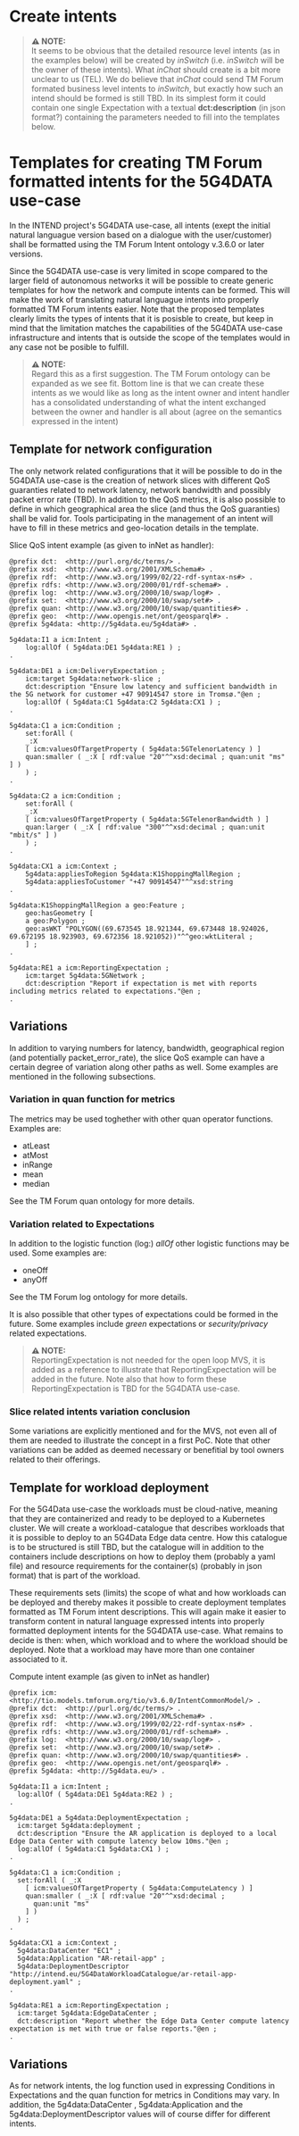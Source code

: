 # Create intents
> **⚠️ NOTE:**  
>It seems to be obvious that the detailed resource level intents (as in the examples below) will be created by *inSwitch* (i.e. *inSwitch* will be the owner of these intents). What *inChat* should create is a bit more unclear to us (TEL). We do believe that *inChat* could send TM Forum formated business level intents to *inSwitch*, but exactly how such an intend should be formed is still TBD. In its simplest form it could contain one single Expectation with a textual **dct:description** (in json format?) containing the parameters needed to fill into the templates below.

# Templates for creating TM Forum formatted intents for the 5G4DATA use-case
In the INTEND project's 5G4DATA use-case, all intents (exept the initial natural languague version based on a dialogue with the user/customer) shall be formatted using the TM Forum Intent ontology v.3.6.0 or later versions.

Since the 5G4DATA use-case is very limited in scope compared to the larger field of autonomous networks it will be possible to create generic templates for how the network and compute intents can be formed. This will make the work of translating natural languague intents into properly formatted TM Forum intents easier. Note that the proposed templates clearly limits the types of intents that it is posisble to create, but keep in mind that the limitation matches the capabilities of the 5G4DATA use-case infrastructure and intents that is outside the scope of the templates would in any case not be posible to fulfill.
> **⚠️ NOTE:**  
> Regard this as a first suggestion. The TM Forum ontology can
> be expanded as we see fit. Bottom line is that we can create
> these intents as we would like as long as the intent owner and
> intent handler has a consolidated understanding of what the
> intent exchanged between the owner and handler is all about
> (agree on the semantics expressed in the intent)


## Template for network configuration
The only network related configurations that it will be possible to do in the 5G4DATA use-case is the creation of network slices with different QoS guaranties related to network latency, network bandwidth and possibly packet error rate (TBD). In addition to the QoS metrics, it is also possible to define in which geographical area the slice (and thus the QoS guaranties) shall be valid for. Tools participating in the management of an intent will have to fill in these metrics and geo-location details in the template.

Slice QoS intent example (as given to inNet as handler):
```turtle
@prefix dct:  <http://purl.org/dc/terms/> .
@prefix xsd:  <http://www.w3.org/2001/XMLSchema#> .
@prefix rdf:  <http://www.w3.org/1999/02/22-rdf-syntax-ns#> .
@prefix rdfs: <http://www.w3.org/2000/01/rdf-schema#> .
@prefix log:  <http://www.w3.org/2000/10/swap/log#> .
@prefix set:  <http://www.w3.org/2000/10/swap/set#> .
@prefix quan: <http://www.w3.org/2000/10/swap/quantities#> .
@prefix geo:  <http://www.opengis.net/ont/geosparql#> .
@prefix 5g4data: <http://5g4data.eu/5g4data#> .

5g4data:I1 a icm:Intent ;
    log:allOf ( 5g4data:DE1 5g4data:RE1 ) ;
.

5g4data:DE1 a icm:DeliveryExpectation ;
    icm:target 5g4data:network-slice ;
    dct:description "Ensure low latency and sufficient bandwidth in the 5G network for customer +47 90914547 store in Tromsø."@en ;
    log:allOf ( 5g4data:C1 5g4data:C2 5g4data:CX1 ) ;
.

5g4data:C1 a icm:Condition ;
    set:forAll (
    _:X
    [ icm:valuesOfTargetProperty ( 5g4data:5GTelenorLatency ) ]
    quan:smaller ( _:X [ rdf:value "20"^^xsd:decimal ; quan:unit "ms" ] )
    ) ;
.

5g4data:C2 a icm:Condition ;
    set:forAll (
    _:X
    [ icm:valuesOfTargetProperty ( 5g4data:5GTelenorBandwidth ) ]
    quan:larger ( _:X [ rdf:value "300"^^xsd:decimal ; quan:unit "mbit/s" ] )
    ) ;
.

5g4data:CX1 a icm:Context ;
    5g4data:appliesToRegion 5g4data:K1ShoppingMallRegion ;
    5g4data:appliesToCustomer "+47 90914547"^^xsd:string
.

5g4data:K1ShoppingMallRegion a geo:Feature ;
    geo:hasGeometry [
    a geo:Polygon ;
    geo:asWKT "POLYGON((69.673545 18.921344, 69.673448 18.924026, 69.672195 18.923903, 69.672356 18.921052))"^^geo:wktLiteral ;
    ] ;
.

5g4data:RE1 a icm:ReportingExpectation ;
    icm:target 5g4data:5GNetwork ;
    dct:description "Report if expectation is met with reports including metrics related to expectations."@en ;
.
```

## Variations
In addition to varying numbers for latency, bandwidth, geographical region (and potentially packet_error_rate), the slice QoS example can have a certain degree of variation along other paths as well. Some examples are mentioned in the following subsections.

### Variation in quan function for metrics
The metrics may be used toghether with other quan operator functions. Examples are:

- atLeast
- atMost
- inRange
- mean
- median

See the TM Forum quan ontology for more details.

### Variation related to Expectations
In addition to the logistic function (log:) *allOf* other logistic functions may be used. Some examples are:

 - oneOff
 - anyOff

See the TM Forum log ontology for more details.

It is also possible that other types of expectations could be formed in the future. Some examples include *green* expectations or *security/privacy* related expectations.
> **⚠️ NOTE:**  
> ReportingExpectation is not needed for the open loop MVS, it is added as a reference to illustrate that ReportingExpectation will be added in the future. Note also that how to form these ReportingExpectation is TBD for the 5G4DATA use-case.

### Slice related intents variation conclusion
Some variations are explicitly mentioned and for the MVS, not even all of them are needed to illustrate the concept in a first PoC. Note that other variations can be added as deemed necessary or benefitial by tool owners related to their offerings.

## Template for workload deployment
For the 5G4Data use-case the workloads must be cloud-native, meaning that they are containerized and ready to be deployed to a Kubernetes cluster. We will create a workload-catalogue that describes workloads that it is possible to deploy to an 5G4Data Edge data centre. How this catalogue is to be structured is still TBD, but the catalogue will in addition to the containers include descriptions on how to deploy them (probably a yaml file) and resource requirements for the container(s) (probably in json format) that is part of the workload.

These requirements sets (limits) the scope of what and how workloads can be deployed and thereby makes it possible to create deployment templates formatted as TM Forum intent descriptions. This will again make it easier to transform content in natural language expressed intents into properly formatted deployment intents for the 5G4DATA use-case. What remains to decide is then: when, which workload and to where the workload should be deployed. Note that a workload may have more than one container associated to it.


Compute intent example (as given to inNet as handler)
```turtle
@prefix icm:  <http://tio.models.tmforum.org/tio/v3.6.0/IntentCommonModel/> .
@prefix dct:  <http://purl.org/dc/terms/> .
@prefix xsd:  <http://www.w3.org/2001/XMLSchema#> .
@prefix rdf:  <http://www.w3.org/1999/02/22-rdf-syntax-ns#> .
@prefix rdfs: <http://www.w3.org/2000/01/rdf-schema#> .
@prefix log:  <http://www.w3.org/2000/10/swap/log#> .
@prefix set:  <http://www.w3.org/2000/10/swap/set#> .
@prefix quan: <http://www.w3.org/2000/10/swap/quantities#> .
@prefix geo:  <http://www.opengis.net/ont/geosparql#> .
@prefix 5g4data: <http://5g4data.eu/> .

5g4data:I1 a icm:Intent ;
  log:allOf ( 5g4data:DE1 5g4data:RE2 ) ;
.

5g4data:DE1 a 5g4data:DeploymentExpectation ;
  icm:target 5g4data:deployment ;
  dct:description "Ensure the AR application is deployed to a local Edge Data Center with compute latency below 10ms."@en ;
  log:allOf ( 5g4data:C1 5g4data:CX1 ) ;
.

5g4data:C1 a icm:Condition ;
  set:forAll ( _:X
    [ icm:valuesOfTargetProperty ( 5g4data:ComputeLatency ) ]
    quan:smaller ( _:X [ rdf:value "20"^^xsd:decimal ;
      quan:unit "ms"
    ] )
  ) ;
.

5g4data:CX1 a icm:Context ;
  5g4data:DataCenter "EC1" ;
  5g4data:Application "AR-retail-app" ;
  5g4data:DeploymentDescriptor "http://intend.eu/5G4DataWorkloadCatalogue/ar-retail-app-deployment.yaml" ;
.

5g4data:RE1 a icm:ReportingExpectation ;
  icm:target 5g4data:EdgeDataCenter ;
  dct:description "Report whether the Edge Data Center compute latency expectation is met with true or false reports."@en ;
.
```
## Variations
As for network intents, the log function used in expressing Conditions in Expectations and the quan function for metrics in Conditions may vary. In addition, the 5g4data:DataCenter , 5g4data:Application and the 5g4data:DeploymentDescriptor values will of course differ for different intents.

